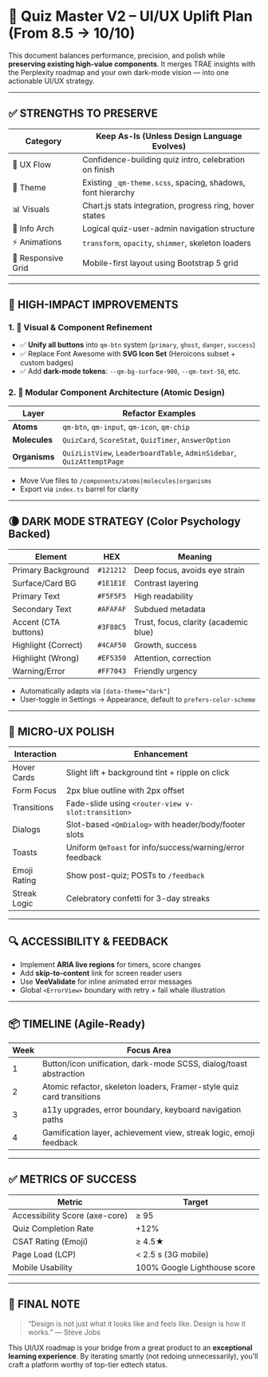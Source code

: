 
# 🎨 Quiz Master V2 – UI/UX Uplift Plan (From 8.5 → 10/10)

This document balances performance, precision, and polish while **preserving existing high-value components**. It merges TRAE insights with the Perplexity roadmap and your own dark-mode vision — into one actionable UI/UX strategy.

---

## ✅ STRENGTHS TO PRESERVE

| Category | Keep As-Is (Unless Design Language Evolves) |
|---------|---------------------------------------------|
| 🎯 UX Flow | Confidence-building quiz intro, celebration on finish |
| 🎨 Theme | Existing `_qm-theme.scss`, spacing, shadows, font hierarchy |
| 📊 Visuals | Chart.js stats integration, progress ring, hover states |
| 🧠 Info Arch | Logical quiz-user-admin navigation structure |
| ⚡ Animations | `transform`, `opacity`, `shimmer`, skeleton loaders |
| 📱 Responsive Grid | Mobile-first layout using Bootstrap 5 grid |

---

## 🔧 HIGH-IMPACT IMPROVEMENTS

### 1. 🎨 Visual & Component Refinement

- ✅ **Unify all buttons** into `qm-btn` system (`primary`, `ghost`, `danger`, `success`)
- ✅ Replace Font Awesome with **SVG Icon Set** (Heroicons subset + custom badges)
- ✅ Add **dark-mode tokens**: `--qm-bg-surface-900`, `--qm-text-50`, etc.

### 2. 🧩 Modular Component Architecture (Atomic Design)

| Layer       | Refactor Examples                  |
|-------------|------------------------------------|
| **Atoms**   | `qm-btn`, `qm-input`, `qm-icon`, `qm-chip` |
| **Molecules** | `QuizCard`, `ScoreStat`, `QuizTimer`, `AnswerOption` |
| **Organisms** | `QuizListView`, `LeaderboardTable`, `AdminSidebar`, `QuizAttemptPage` |

- Move Vue files to `/components/atoms|molecules|organisms`
- Export via `index.ts` barrel for clarity

---

## 🌘 DARK MODE STRATEGY (Color Psychology Backed)

| Element              | HEX        | Meaning |
|----------------------|------------|---------|
| Primary Background   | `#121212`  | Deep focus, avoids eye strain |
| Surface/Card BG      | `#1E1E1E`  | Contrast layering |
| Primary Text         | `#F5F5F5`  | High readability |
| Secondary Text       | `#AFAFAF`  | Subdued metadata |
| Accent (CTA buttons) | `#3F88C5`  | Trust, focus, clarity (academic blue) |
| Highlight (Correct)  | `#4CAF50`  | Growth, success |
| Highlight (Wrong)    | `#EF5350`  | Attention, correction |
| Warning/Error        | `#FF7043`  | Friendly urgency |

- Automatically adapts via `[data-theme="dark"]`
- User-toggle in Settings → Appearance, default to `prefers-color-scheme`

---

## 🧠 MICRO-UX POLISH

| Interaction | Enhancement |
|-------------|-------------|
| Hover Cards | Slight lift + background tint + ripple on click |
| Form Focus  | 2px blue outline with 2px offset |
| Transitions | Fade-slide using `<router-view v-slot:transition>` |
| Dialogs     | Slot-based `<QmDialog>` with header/body/footer slots |
| Toasts      | Uniform `QmToast` for info/success/warning/error feedback |
| Emoji Rating | Show post-quiz; POSTs to `/feedback` |
| Streak Logic | Celebratory confetti for 3-day streaks |

---

## 🔍 ACCESSIBILITY & FEEDBACK

- Implement **ARIA live regions** for timers, score changes
- Add **skip-to-content** link for screen reader users
- Use **VeeValidate** for inline animated error messages
- Global `<ErrorView>` boundary with retry + fail whale illustration

---

## 📦 TIMELINE (Agile-Ready)

| Week | Focus Area |
|------|------------|
| 1    | Button/icon unification, dark-mode SCSS, dialog/toast abstraction |
| 2    | Atomic refactor, skeleton loaders, Framer-style quiz card transitions |
| 3    | a11y upgrades, error boundary, keyboard navigation paths |
| 4    | Gamification layer, achievement view, streak logic, emoji feedback |

---

## ✅ METRICS OF SUCCESS

| Metric | Target |
|--------|--------|
| Accessibility Score (axe-core) | ≥ 95 |
| Quiz Completion Rate | +12% |
| CSAT Rating (Emoji) | ≥ 4.5★ |
| Page Load (LCP) | < 2.5 s (3G mobile) |
| Mobile Usability | 100% Google Lighthouse score |

---

## 💬 FINAL NOTE

> “Design is not just what it looks like and feels like. Design is how it works.” — Steve Jobs

This UI/UX roadmap is your bridge from a great product to an **exceptional learning experience**. By iterating smartly (not redoing unnecessarily), you'll craft a platform worthy of top-tier edtech status.
